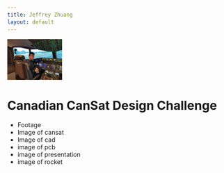 ```yaml
---
title: Jeffrey Zhuang
layout: default
---
```


<img src="/images/cockpit.webp" width="25%">

# Canadian CanSat Design Challenge
- Footage
- Image of cansat
- Image of cad
- image of pcb
- image of presentation
- image of rocket
